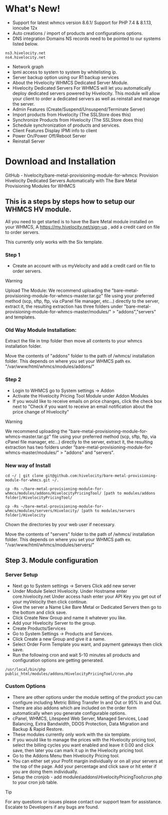 # What's New!
- Support for latest whmcs version 8.6.1/ Support for PHP 7.4 & 8.1.13, ioncube 12x
- Auto creations / import of products and configurations options.
- DNS integration Domains NS records need to be pointed to our systems listed below.
```
ns3.hivelocity.net
ns4.hivelocity.net
```
- Network graph
- Ipmi access to system to system by whitelisting ip.
- Server backup option using our R1 backup services
- About the Hivelocity WHMCS Dedicated Server Module.
- Hivelocity Dedicated Servers For WHMCS will let you automatically deploy dedicated servers powered by Hivelocity. This module will allow your client to order a dedicated servers as well as reinstall and manage the server.
- Admin Features (Create/Suspend/Unsuspend/Terminate Server)
- Import products from Hivelocity (The SSLStore does this)
- Synchronize Products from Hivelocity (The SSLStore does this)
- Schedule synchronization of products and services.
- Client Features Display IPMI info to client
- Power On/Power Off/Reboot Server
- Reinstall Server

# Download and Installation

GitHub - hivelocity/bare-metal-provisioning-module-for-whmcs: Provision Hivelocity Dedicated Servers Automatically with The Bare Metal Provisioning Modules for WHMCS

## This is a steps by steps how to setup our WHMCS HV module.

All you need to get started is to have the Bare Metal module installed on your WHMCS, A https://my.hivelocity.net/sign-up , add a credit card on file to order servers.

This currently only works with the Six template.

### Step 1

- Create an account with us myVelocity and add a credit card on file to order servers.

> [!WARNING]
> Upload The Module: We recommend uploading the "bare-metal-provisioning-module-for-whmcs-master.tar.gz" file using your preferred method (scp, sftp, ftp, via cPanel file manager, etc...) directly to the server, extract it, the resulting extraction has three folders under "bare-metal-provisioning-module-for-whmcs-master/modules/" > "addons","servers" and templates.

### Old Way Module Installation:

Extract the file in tmp folder then move all contents to your whmcs installation folder.

Move the contents of "addons" folder to the path of /whmcs/ installation folder. This depends on where you set your WHMCS path ex. "/var/www/html/whmcs/modules/addons/"

### Step 2

- Login to WHMCS go to System settings -> Addon
- Activate the Hivelocity Pricing Tool Module under Addon Modules
- If you would like to receive emails on price changes, click the check box next to "Check if you want to receive an email notification about the price change of Hivelocity"

> [!WARNING]
> We recommend uploading the "bare-metal-provisioning-module-for-whmcs-master.tar.gz" file using your preferred method (scp, sftp, ftp, via cPanel file manager, etc...) directly to the server, extract it, the resulting extraction has two folders under "bare-metal-provisioning-module-for-whmcs-master/modules/" > "addons" and "servers".

### New way of Install

```
cd ~/ | git clone git@github.com:hivelocity/bare-metal-provisioning-module-for-whmcs.git ~/.

cp -Rs ~/bare-metal-provisioning-module-for-whmcs/modules/addons/HivelocityPricingTool/ [path to modules/addons folder]/HivelocityPricingTool/

cp -Rs ~/bare-metal-provisioning-module-for-whmcs/modules/servers/Hivelocity/ [path to modules/servers folder]/Hivelocity
```

Chown the directories by your web user if necessary.

Move the contents of "servers" folder to the path of /whmcs/ installation folder. This depends on where you set your WHMCS path ex. "/var/www/html/whmcs/modules/servers/"

## Step 3. Module configuration

### Server Setup

- Next go to System settings -> Servers Click add new server
- Under Module Select Hivelocity. Under Hostname enter core.hivelocity.net Under access hash enter your API Key you get out of your myVelocity then click continue.
- Give the server a Name Like Bare Metal or Dedicated Servers then go to the bottom and click save.
- Click Create New Group and name it whatever you like.
- Add your Hivelocity Server to the group.
- Create Products/Services
- Go to System Settings -> Products and Services.
- Click Create a new Group and give it a name.
- Select Order Form Template you want, and payment gateways then click save.
- Run the following cron and wait 5-10 minutes all products and configuration options are getting generated.
```
/usr/local/bin/php public_html/modules/addons/HivelocityPricingTool/cron.php
```

### Custom Options

- There are other options under the module setting of the product you can configure including Metric Billing Transfer In and Out or 95% In and Out.
- There are also addons which are included on the order form automatically when you generate configurable options.
- cPanel, WHMCS, Litespeed Web Server, Managed Services, Load Balancing, Extra Bandwidth, DDOS Protection, Data Migration and Backup & Rapid Restore.
- These modules currently only work with the six template.
- If you would like to manage the prices with the Hivelocity pricing tool, select the billing cycles you want enabled and leave it 0.00 and click save, then later you can mark it up in the Hivelocity pricing tool.
- Go to the Addons Menu then Hivelocity Pricing tool.
- You can either set your Profit margin individually or on all your servers at the top of the page. Add your percentage and click save or hit enter if you are doing them individually.
- Setup the cronjob - add modules\addons\HivelocityPricingTool\cron.php to your cron job table.

> [!TIP]
> For any questions or issues please contact our support team for assistance. Escalate to Developers if any bugs are found.